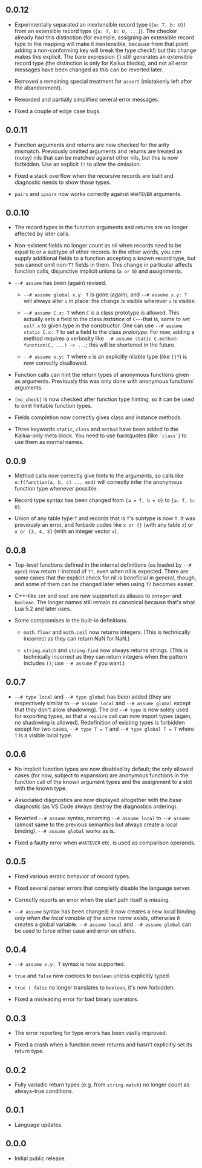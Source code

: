 ## 0.0.12

* Experimentally separated an inextensible record type (`{a: T, b: U}`) from an extensible record type (`{a: T, b: U, ...}`). The checker already had this distinction (for example, assigning an extensible record type to the mapping will make it inextensible, because from that point adding a non-conforming key will break the type check!) but this change makes this explicit. The bare expression `{}` still generates an extensible record type (the distinction is only for Kailua blocks), and not all error messages have been changed as this can be reverted later.

* Removed a remaining special treatment for `assert` (mistakenly left after the abandonment).

* Reworded and partially simplified several error messages.

* Fixed a couple of edge case bugs.

## 0.0.11

* Function arguments and returns are now checked for the arity mismatch. Previously omitted arguments and returns are treated as (noisy) nils that can be matched against other nils, but this is now forbidden. Use an explicit `T?` to allow the omission.

* Fixed a stack overflow when the recursive records are built and diagnostic needs to show those types.

* `pairs` and `ipairs` now works correctly against `WHATEVER` arguments.

## 0.0.10

* The record types in the function arguments and returns are no longer affected by later calls.

* Non-existent fields no longer count as nil when records need to be equal to or a subtype of other records. In the other words, you *can* supply additional fields to a function accepting a known record type, but you cannot omit non-`T?` fields in them. This change in particular affects function calls, disjunctive implicit unions (`a or b`) and assignments.

* `--# assume` has been (again) revised.

    * `--# assume global x.y: T` is gone (again), and `--# assume x.y: T` will always alter `x` in place: the change is visible wherever `x` is visible.

    * `--# assume C.x: T` when `C` is a class prototype is allowed. This actually sets a field to the class *instance* of `C`---that is, same to set `self.x` to given type in the constructor. One can use `--# assume static C.x: T` to set a field to the class *prototype*. For now, adding a method requires a verbosity like `--# assume static C.method: function(C, ...) -> ...`; this will be shortened in the future.

    * `--# assume x.y: T` where `x` is an explicitly nilable type (like `{}?`) is now correctly disallowed.

* Function calls can hint the return types of anonymous functions given as arguments. Previously this was only done with anonymous functions' arguments.

* `[no_check]` is now checked after function type hinting, so it can be used to omit hintable function types.

* Fields completion now correctly gives class and instance methods.

* Three keywords `static`, `class` and `method` have been added to the Kailua-only meta block. You need to use backquotes (like `` `class` ``) to use them as normal names.

## 0.0.9

* Method calls now correctly give hints to the arguments, so calls like `o:f(function(a, b, c) ... end)` will correctly infer the anonymous function type whenever possible.

* Record type syntax has been changed from `{a = T, b = U}` to `{a: T, b: U}`.

* Union of any table type `T` and records that is `T`'s subtype is now `T`. It was previously an error, and forbade codes like `x or {}` (with any table `x`) or `x or {3, 4, 5}` (with an integer vector `x`).

## 0.0.8

* Top-level functions defined in the internal definitions (as loaded by `--# open`) now return `T` instead of `T?`, even when nil is expected. There are some cases that the explicit check for nil is beneficial in general, though, and some of them can be changed later when using `T?` becomes easier.

* C++-like `int` and `bool` are now supported as aliases to `integer` and `boolean`. The longer names still remain as canonical because that's what Lua 5.2 and later uses.

* Some compromises in the built-in definitions.

    * `math.floor` and `math.ceil` now returns integers. (This is technically incorrect as they can return NaN for NaN.)

    * `string.match` and `string.find` now always returns strings. (This is technically incorrect as they can return integers when the pattern includes `()`; use `--# assume` if you want.)

## 0.0.7

* `--# type local` and `--# type global` has been added (they are respectively similar to `--# assume local` and `--# assume global` except that they don't allow shadowing). The old `--# type` is now solely used for exporting types, so that a `require` call can now import types (again, no shadowing is allowed). Redefinition of existing types is forbidden except for two cases, `--# type T = T` and `--# type global T = T` where `T` is a visible local type.

## 0.0.6

* No implicit function types are now disabled by default; the only allowed cases (for now, subject to expansion) are anonymous functions in the function call of the known argument types and the assignment to a slot with the known type.

* Associated diagnostics are now displayed altogether with the base diagnostic (as VS Code always destroy the diagnostics ordering).

* Reverted `--# assume` syntax, renaming `--# assume local` to `--# assume` (almost same to the previous semantics but always create a local binding). `--# assume global` works as is.

* Fixed a faulty error when `WHATEVER` etc. is used as comparison operands.

## 0.0.5

* Fixed various erratic behavior of record types.

* Fixed several parser errors that completly disable the language server.

* Correctly reports an error when the start path itself is missing.

* `--# assume` syntax has been changed; it now creates a new local binding _only when the local variable of the same name exists_, otherwise it creates a global variable. `--# assume local` and `--# assume global` can be used to force either case and error on others.

## 0.0.4

* `--# assume x.y: T` syntax is now supported.

* `true` and `false` now coerces to `boolean` unless explicitly typed.

* `true | false` no longer translates to `boolean`, it's now forbidden.

* Fixed a misleading error for bad binary operators.

## 0.0.3

* The error reporting for type errors has been vastly improved.

* Fixed a crash when a function never returns and hasn't explicitly set its return type.

## 0.0.2

* Fully variadic return types (e.g. from `string.match`) no longer count as always-true conditions.

## 0.0.1

* Language updates.

## 0.0.0

* Initial public release.
